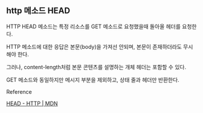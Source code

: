 ## http 메소드 HEAD

HTTP HEAD 메소드는 특정 리소스를 GET 메소드로 요청했을때 돌아올 헤더를 요청한다.

HTTP 메소드에 대한 응답은 본문(body)을 가져선 안되며, 본문이 존재하더라도 무시해야 한다.

그러나, content-length처럼 본문 콘텐츠를 설명하는 개체 헤더는 포함할 수 있다.

GET 메소드와 동일하지만 메시지 부분을 제외하고, 상태 줄과 헤더만 반환한다.

Reference

[HEAD - HTTP | MDN](https://developer.mozilla.org/ko/docs/Web/HTTP/Methods/HEAD)
